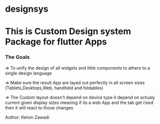 # designsys

<h1>  This is Custom Design system Package for flutter Apps  </h1>

<h3> The Goals </h3>

=> To unify the design of all widgets and little components to athere to a single design language       

=> Make sure the result App are layed out perfectly in all screen sizes (Tablets,Desktops,Web,  handheld<normal phones> and foldables)

=> The Custom layout doesn't depend on device type it depend on actualy current given display sizes
   meaning if its a web App and the tab get rised then it will react to those changes 






Author: Kelvin Zawadi